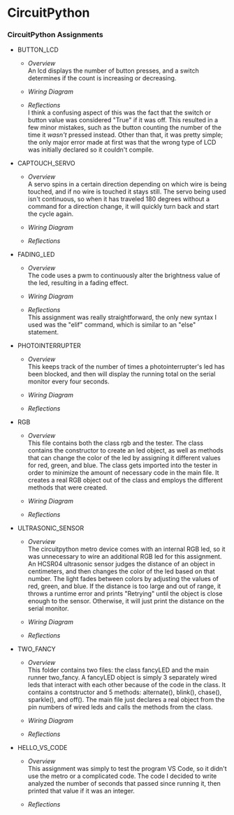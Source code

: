 # CircuitPython
### CircuitPython Assignments 


- BUTTON_LCD
   - *Overview*
   \
      An lcd displays the number of button presses, and a switch determines if the count is increasing or decreasing.
      
   - *Wiring Diagram*
   - *Reflections*
   \
   I think a confusing aspect of this was the fact that the switch or button value was considered "True" if it was off. This resulted in a few minor mistakes, such as the button counting the number of the time it *wasn't* pressed instead. Other than that, it was pretty simple; the only major error made at first was that the wrong type of LCD was initially declared so it couldn't compile. 
- CAPTOUCH_SERVO
   - *Overview*
   \
      A servo spins in a certain direction depending on which wire is being touched, and if no wire is touched it stays still. The servo        being used isn't continuous, so when it has traveled 180 degrees without a command for a direction change, it will quickly turn back      and start the cycle again.
      
   - *Wiring Diagram*
   - *Reflections*


- FADING_LED
   - *Overview*
   \
      The code uses a pwm to continuously alter the brightness value of the led, resulting in a fading effect.
      
   - *Wiring Diagram*
   - *Reflections*
   \
   This assignment was really straightforward, the only new syntax I used was the "elif" command, which is similar to an "else" statement.

- PHOTOINTERRUPTER
   - *Overview*
   \
      This keeps track of the number of times a photointerrupter's led has been blocked, and then will display the running total on the       serial monitor every four seconds. 
      
   - *Wiring Diagram*
   - *Reflections*


- RGB
   - *Overview*
   \
     This file contains both the class rgb and the tester. The class contains the constructor to create an led object, as well as methods that can change the color of the led by assigning it different values for red, green, and blue. The class gets imported into the tester in order to minimize the amount of necessary code in the main file. It creates a real RGB object out of the class and employs the different methods that were created.
      
   - *Wiring Diagram*
   - *Reflections*


- ULTRASONIC_SENSOR
   - *Overview*
   \
     The circuitpython metro device comes with an internal RGB led, so it was unnecessary to wire an additional RGB led for this assignment. An HCSR04 ultrasonic sensor judges the distance of an object in centimeters, and then changes the color of the led based on that number. The light fades between colors by adjusting the values of red, green, and blue. If the distance is too large and out of range, it throws a runtime error and prints "Retrying" until the object is close enough to the sensor. Otherwise, it will just print the distance on the serial monitor. 
      
   - *Wiring Diagram*
   - *Reflections*


- TWO_FANCY
   - *Overview*
   \
     This folder contains two files: the class fancyLED and the main runner two_fancy. A fancyLED object is simply 3 separately wired leds that interact with each other because of the code in the class. It contains a contstructor and 5 methods: alternate(), blink(), chase(), sparkle(), and off(). The main file just declares a real object from the pin numbers of wired leds and calls the methods from the class.   
      
   - *Wiring Diagram*
   - *Reflections*


- HELLO_VS_CODE
   - *Overview*
   \
     This assignment was simply to test the program VS Code, so it didn't use the metro or a complicated code. The code I decided to write analyzed the number of seconds that passed since running it, then printed that value if it was an integer. 
      
   - *Reflections*



